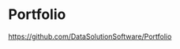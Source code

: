 # Portfolio

https://github.com/DataSolutionSoftware/Portfolio    
  
       
    
 
  
       
  
  
 
   
   
  
   
    
